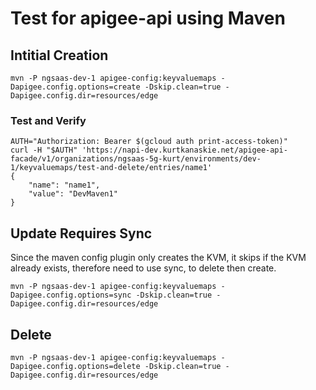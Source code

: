# Test for apigee-api using Maven

## Intitial Creation
```
mvn -P ngsaas-dev-1 apigee-config:keyvaluemaps -Dapigee.config.options=create -Dskip.clean=true -Dapigee.config.dir=resources/edge
```

### Test and Verify
```
AUTH="Authorization: Bearer $(gcloud auth print-access-token)"
curl -H "$AUTH" 'https://napi-dev.kurtkanaskie.net/apigee-api-facade/v1/organizations/ngsaas-5g-kurt/environments/dev-1/keyvaluemaps/test-and-delete/entries/name1'
{
    "name": "name1",
    "value": "DevMaven1"
}
```

## Update Requires Sync
Since the maven config plugin only creates the KVM, it skips if the KVM already exists, therefore need to use sync, to delete then create.
```
mvn -P ngsaas-dev-1 apigee-config:keyvaluemaps -Dapigee.config.options=sync -Dskip.clean=true -Dapigee.config.dir=resources/edge
```

## Delete
```
mvn -P ngsaas-dev-1 apigee-config:keyvaluemaps -Dapigee.config.options=delete -Dskip.clean=true -Dapigee.config.dir=resources/edge
```
